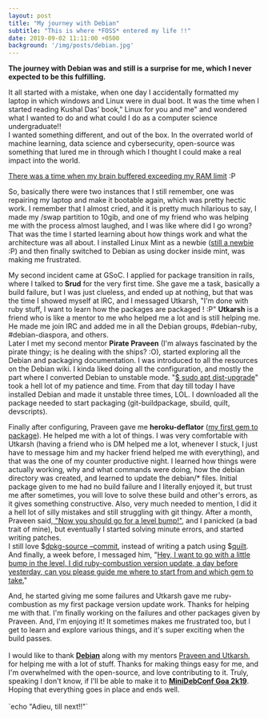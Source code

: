 ```yaml
---
layout: post
title: "My journey with Debian"
subtitle: "This is where *FOSS* entered my life !!"
date: 2019-09-02 11:11:00 +0500
background: '/img/posts/debian.jpg'
---
```


<b>The journey with Debian was and still is a surprise for me, which I never expected to be this fulfilling. </b>
<p>It all started with a mistake, when one day I accidentally formatted my laptop  in which windows and Linux were in dual boot. It was the time when I started reading Kushal Das' book," Linux for you and me" and wondered what I wanted to do and what could I do as a computer science undergraduate!!<br> 
I wanted something different, and out of the box. In the overrated world of machine learning, data science and cybersecurity, open-source was something that lured me in through which I thought I could make a real impact into the world.</p>
<p><u>There was a time when my brain buffered exceeding my RAM limit</u> :P</p>
<p>So, basically there were two instances that I still remember, one was repairing my laptop and make it bootable again, which was pretty hectic work. I remember that I almost cried, and it is pretty much hilarious to say, I made my /swap partition to 10gib, and one of my friend who was helping me with the process almost laughed, and I was like where did I go wrong?
That was the time I started learning about how things work and what the architecture was all about.
I installed Linux Mint as a newbie (<u>still a newbie</u> :P) and then finally switched to Debian as using docker inside mint, was making me frustrated.</p>
<p>My second incident came at GSoC. I applied for package transition in rails, where I talked to<b> Srud</b> for the very first time. She gave me a task, basically a build failure, but I was just clueless, and ended up at nothing, but that was the time I showed myself at IRC, and I messaged Utkarsh, "I'm done with ruby stuff, I want to learn how the packages are packaged ! :P"
<b>Utkarsh</b> is a friend who is like a mentor to me who helped me a lot and is still helping me. He made me join IRC and added me in all the Debian groups, #debian-ruby, #debian-diaspora, and others.
<br>Later I met my second mentor 
<b>Pirate Praveen</b>
(I'm always fascinated by the pirate thingy; is he dealing with the ships? :O), started exploring all the Debian and packaging documentation. I was introduced to all the resources on the Debian wiki. I kinda liked doing all the configuration, and mostly the part where I converted Debian to unstable mode. "<u>$ sudo apt dist-upgrade</u>" took a hell lot of my patience and time. From that day till today I have installed Debian and made it unstable three times, LOL. I downloaded all the package needed to start packaging (git-buildpackage, sbuild, quilt, devscripts).</p>
<p>
Finally after configuring, Praveen gave me <b>heroku-deflator</b> (<u>my first gem to package</u>). He helped me with a lot of things. I was very comfortable with Utkarsh (having a friend who is DM helped me a lot, whenever I stuck, I just have to message him and my hacker friend helped me with everything), and that was the one of my counter productive night. I learned how things were actually working, why and what commands were doing, how the debian directory was created, and learned to update the debian/* files. Initial package given to me had no build failure and I literally enjoyed it, but trust me after sometimes, you will love to solve these build and other's errors, as it gives something constructive. Also, very much needed to mention, I did it a hell lot of silly mistakes and still struggling with git thingy.
After a month, Praveen said,<u> "Now you should go for a level bump!"</u>, and I panicked (a bad trait of mine), but eventually I started solving minute errors, and started writing patches.<br> I still love $<u>dpkg-source –commit</u>, instead of writing a patch using $<u>quilt</u>. And finally, a week before, I messaged him, "<u>Hey, I want to go with a little bump in the level, I did ruby-combustion version update, a day before yesterday, can you please guide me where to start from and which gem to take.</u>" </p>
And, he started giving me some failures and Utkarsh gave me ruby-combustion as my first package version update work. Thanks for helping me with that. I'm finally working on the failures and other packages given by Praveen.
And, I'm enjoying it! It sometimes makes me frustrated too, but I get to  learn and explore various things, and it's super exciting when the build passes.<br>
<br>I would like to thank <b><u>Debian</u></b> along with my mentors <u>Praveen and Utkarsh</u>, for helping me with a lot of stuff. Thanks for making things easy for me, and I'm overwhelmed with the open-source, and love contributing to it.
Truly, speaking I don't know, if I'll be able to make it to <u><b>MiniDebConf Goa 2k19</b></u>. Hoping that everything goes in place and ends well.
<br>
<br>
`echo "Adieu, till next!!"`


